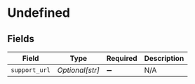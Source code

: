 # Undefined


## Fields

| Field              | Type               | Required           | Description        |
| ------------------ | ------------------ | ------------------ | ------------------ |
| `support_url`      | *Optional[str]*    | :heavy_minus_sign: | N/A                |